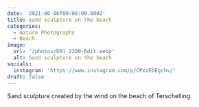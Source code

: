 ```yaml
---
date: '2021-06-06T00:00:00.000Z'
title: Sand sculpture on the beach
categories:
  - Nature Photography
  - Beach
image:
  url: '/photos/D01_2200-Edit.webp'
  alt: Sand sculpture on the beach
socials:
  instagram: 'https://www.instagram.com/p/CPxvEDEgcbv/'
draft: false
---
```


Sand sculpture created by the wind on the beach of Terschelling.
